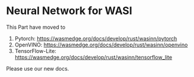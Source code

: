 # Neural Network for WASI

This Part have moved to

1. Pytorch: <https://wasmedge.org/docs/develop/rust/wasinn/pytorch>
2. OpenVINO: <https://wasmedge.org/docs/develop/rust/wasinn/openvino>
3. TensorFlow-Lite: <https://wasmedge.org/docs/develop/rust/wasinn/tensorflow_lite>

Please use our new docs.
